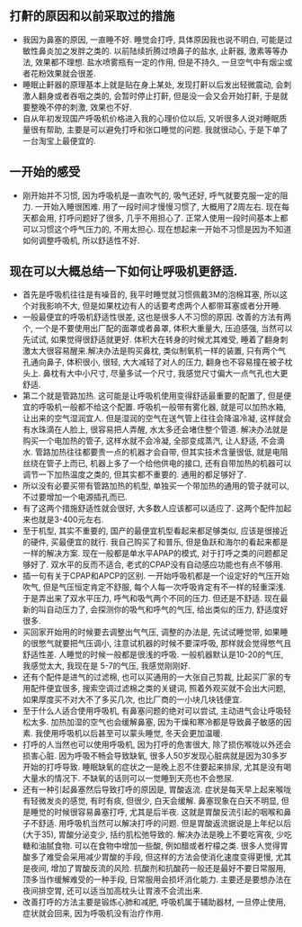 ## 打鼾的原因和以前采取过的措施
- 我因为鼻塞的原因, 一直睡不好. 睡觉会打呼, 具体原因我也说不明白, 可能是过敏性鼻炎加之发胖之类的. 以前陆续折腾过喷鼻子的盐水, 止鼾器, 激素等等办法, 效果都不理想. 盐水喷雾瓶有一定的作用, 但是不持久, 一旦空气中有烟尘或者花粉效果就会很差.
- 睡眠止鼾器的原理基本上就是贴在身上某处, 发现打鼾以后发出轻微震动, 会刺激人翻身或者吞咽之类的, 会暂时停止打鼾, 但是没一会又会开始打鼾, 于是就要整晚不停的刺激, 效果也不好.
- 自从年初发现国产呼吸机价格进入我的心理价位以后, 又听很多人说对睡眠质量很有帮助, 主要是可以避免打呼和张口睡觉的问题. 我就很动心, 于是下单了一台淘宝上最便宜的.
##  一开始的感受
-  刚开始并不习惯, 因为呼吸机是一直吹气的, 吸气还好, 呼气就要克服一定的阻力. 一开始入睡很困难. 用了一段时间才慢慢习惯了, 大概用了2周左右. 现在每天都会用, 打呼问题好了很多, 几乎不用担心了. 正常人使用一段时间基本上都可以习惯这个呼气压力的, 不用太担心. 现在想起来一开始不习惯是因为不知道如何调整呼吸机, 所以舒适性不好.
## 现在可以大概总结一下如何让呼吸机更舒适.
  - 首先是呼吸机往往是有噪音的, 我平时睡觉就习惯佩戴3M的泡棉耳塞, 所以这个对我影响不大, 但是如果枕边有人的话要考虑两个人都带耳塞或者分开睡.
  - 一般最便宜的呼吸机舒适性很差, 这也是很多人不习惯的原因. 改善的方法有两个, 一个是不要使用出厂配的面罩或者鼻罩, 体积大重量大, 压迫感强, 当然可以先试试, 如果觉得很舒适就更好. 体积大在转身的时候尤其难受, 睡着了翻身刺激太大很容易醒来.解决办法是购买鼻枕, 类似制氧机一样的装置, 只有两个气孔通向鼻子, 体积很小, 很轻, 大大减轻了对人的压力, 翻身也不容易撞在被子枕头上. 鼻枕有大中小尺寸, 尽量多试一个尺寸, 我感觉尺寸偏大一点气孔也大更舒适.
  - 第二个就是管路加热. 这可能是让呼吸机使用变得舒适最重要的配置了, 但是便宜的呼吸机一般都不给这个配置. 呼吸机一般带有雾化器, 就是可以加热水箱, 让出来的空气湿润宜人. 但是湿润的空气在送气管上往往会降温冷凝, 这样就会有水珠滴在人脸上, 很容易把人弄醒, 水太多还会堵住整个管道.  解决办法就是购买一个电加热的管子, 这样水就不会冷凝, 全部变成蒸汽, 让人舒适, 不会滴水. 管路加热往往都要贵一点的机器才会自带, 但其实技术含量很低, 就是电阻丝绕在管子上而已, 机器上多了一个给他供电的接口, 还有自带加热的机器可以调节一下加热温度之类的, 但其实都不重要的. 通用的都足够好了. 
  - 所以没有必要买带有管路加热的机型, 单独买一个带加热的通用的管子就可以, 不过要增加一个电源插孔而已.
  - 有了这两个措施舒适性就会很好, 大多数人应该都可以适应了. 这两个配件加起来也就是3-400元左右.
- 至于机型, 其实不重要的, 国产的最便宜机型看起来都足够类似, 应该是很接近的硬件, 买最便宜的就行. 我自己购买了和普乐, 但是鱼跃和海尔的看起来都是一样的解决方案. 现在一般都是单水平APAP的模式, 对于打呼之类的问题都足够好了. 双水平的反而不适合, 老式的CPAP没有自动感应功能也有点不够用.
- 插一句有关于CPAP和APCP的区别. 一开始呼吸机都是一个设定好的气压开始吹气, 但是气压恒定肯定不舒服, 每个人每一次呼吸肯定有不一样的轻重深浅. 于是弄出来了双水平压力, 呼气和吸气两个不同的压力. 但还是不舒适. 现在最新的叫自动压力了, 会探测你的吸气和呼气的气压, 给出类似的压力, 舒适度好很多.
- 买回家开始用的时候要去调整出气气压, 调整的办法是, 先试试睡觉带, 如果睡的很憋气就要把气压调小, 注意试机器的时候不要深呼吸, 那样就会觉得憋气且舒适性差. 人睡觉的时候一般都是很浅的呼吸. 一般机器默认是10-20的气压, 我感觉太大, 我现在是 5-7的气压, 我感觉刚刚好.
- 还有个配件是进气的过滤棉, 也可以买通用的一大张自己剪裁, 比起买厂家的专用配件便宜很多, 搜索空调过滤棉之类的关键词, 照着外观买就不会出大问题, 如果厚度买不对大不了多买几次, 也比厂商的一小块几块钱便宜.
- 至于什么人适合使用呼吸机, 有鼻塞问题的绝对可以尝试, 主动进气会让呼吸轻松太多. 加热加湿的空气也会缓解鼻塞, 因为干燥和寒冷都是导致鼻子敏感的因素. 我使用呼吸机以后甚至可以蒙头睡觉, 冬天会更加温暖.
- 打呼的人当然也可以使用呼吸机, 因为打呼的危害很大, 除了损伤喉咙以外还会损害心脏. 因为呼吸不畅会导致缺氧, 很多人50岁发现心脏病就是因为30多岁开始的打呼导致. 睡眠缺氧的症状之一是晚上忍不住要起来排尿, 尤其是没有喝大量水的情况下. 不缺氧的话则可以一觉睡到天亮也不会憋尿.
- 还有一种引起鼻塞然后导致打呼的原因是, 胃酸返流. 症状是每天早上起来喉咙有轻微发炎的感觉, 有时有痰, 但很少, 白天会缓解. 鼻塞现象在白天不明显, 但是睡觉的时候很容易鼻塞打呼, 尤其是后半夜. 这就是胃酸反流引起的咽喉和鼻子不舒适. 用呼吸机当然可以解决打呼的问题. 但是胃酸返流据说是上年纪以后(大于35), 胃酸分泌变少, 括约肌松弛导致的. 解决办法是晚上不要吃宵夜, 少吃糖和油腻食物. 可以在食物中增加一些酸, 例如醋或者柠檬之类. 很多人觉得胃酸多了难受会采用减少胃酸的手段, 但这样的方法会使消化速度变得更慢, 尤其是夜间, 增加了胃酸反流的风险. 抗酸剂和抗酸药一般还是最好不要日常服用, 顶多当作缓解难受的一种手段, 日常服用会损坏消化能力. 主要还是要想办法在夜间排空胃, 还可以适当加高枕头让胃液不会流出来.
- 改善打呼的方法主要是锻炼心肺和减肥, 呼吸机属于辅助器材, 一旦停止使用, 症状就会回来, 因为呼吸机没有治疗作用.
